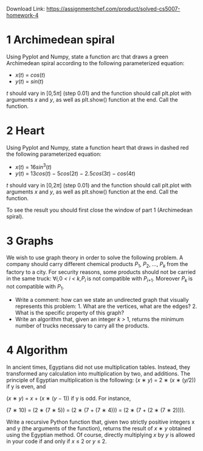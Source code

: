 Download Link: https://assignmentchef.com/product/solved-cs5007-homework-4
<br>
<h1>1             Archimedean spiral</h1>

Using Pyplot and Numpy, state a function arc that draws a green Archimedean spiral according to the following parameterized equation:

<ul>

 <li><em>x</em>(<em>t</em>) = <em>cos</em>(<em>t</em>)</li>

 <li><em>y</em>(<em>t</em>) = <em>sin</em>(<em>t</em>)</li>

</ul>

<em>t </em>should vary in [0<em>,</em>5<em>π</em>] (step 0.01) and the function should call plt.plot with arguments <em>x </em>and <em>y</em>, as well as plt.show() function at the end. Call the function.

<h1>2             Heart</h1>

Using Pyplot and Numpy, state a function heart that draws in dashed red the following parameterized equation:

<ul>

 <li><em>x</em>(<em>t</em>) = 16<em>sin</em><sup>3</sup>(<em>t</em>)</li>

 <li><em>y</em>(<em>t</em>) = 13<em>cos</em>(<em>t</em>) − 5<em>cos</em>(2<em>t</em>) − 2<em>.</em>5<em>cos</em>(3<em>t</em>) − <em>cos</em>(4<em>t</em>)</li>

</ul>

<em>t </em>should vary in [0<em>,</em>2<em>π</em>] (step 0.01) and the function should call plt.plot with arguments <em>x </em>and <em>y</em>, as well as plt.show() function at the end. Call the function.

To see the result you should first close the window of part 1 (Archimedean spiral).

<h1>3             Graphs</h1>

We wish to use graph theory in order to solve the following problem. A company should carry different chemical products <em>P</em><sub>1</sub>, <em>P</em><sub>2</sub>, <em>…</em>, <em>P<sub>k </sub></em>from the factory to a city. For security reasons, some products should not be carried in the same truck: ∀<em>i,</em>0 <em>&lt; i &lt; k,P<sub>i </sub></em>is not compatible with <em>P<sub>i</sub></em><sub>+1</sub>. Moreover <em>P<sub>k </sub></em>is not compatible with <em>P</em><sub>1</sub>.

<ul>

 <li>Write a comment: how can we state an undirected graph that visually represents this problem: 1. What are the vertices, what are the edges? 2. What is the specific property of this graph?</li>

 <li>Write an algorithm that, given an integer <em>k &gt; </em>1, returns the minimum number of trucks necessary to carry all the products.</li>

</ul>

<h1>4             Algorithm</h1>

In ancient times, Egyptians did not use multiplication tables. Instead, they transformed any calculation into multiplication by two, and additions. The principle of Egyptian multiplication is the following: (<em>x </em>∗ <em>y</em>) = 2 ∗ (<em>x </em>∗ (<em>y/</em>2)) if y is even, and

(<em>x </em>∗ <em>y</em>) = <em>x </em>+ (<em>x </em>∗ (<em>y </em>− 1)) if y is odd. For instance,

(7 ∗ 10) = (2 ∗ (7 ∗ 5)) = (2 ∗ (7 + (7 ∗ 4))) = (2 ∗ (7 + (2 ∗ (7 ∗ 2))))<em>.</em>

Write a recursive Python function that, given two strictly positive integers x and y (the arguments of the function), returns the result of <em>x </em>∗ <em>y </em>obtained using the Egyptian method. Of course, directly multiplying <em>x </em>by <em>y </em>is allowed in your code if and only if <em>x </em>≤ 2 or <em>y </em>≤ 2.